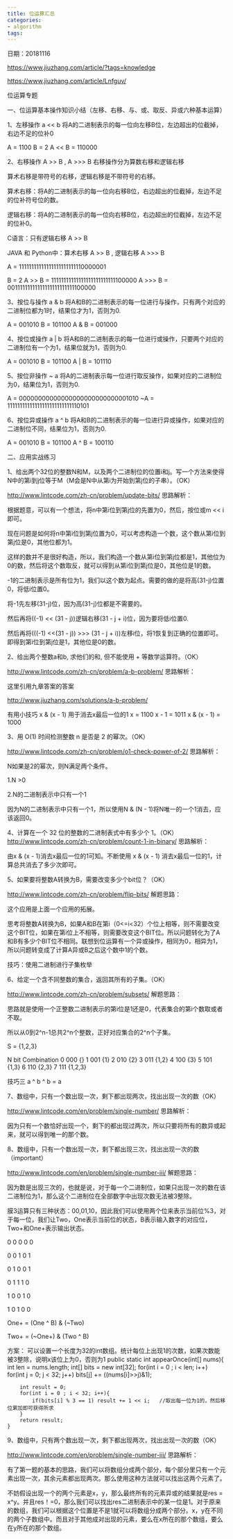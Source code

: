 ```yaml
---
title: 位运算汇总
categories: 
- algorithm
tags:
---
```


日期：20181116

https://www.jiuzhang.com/article/?tags=knowledge

https://www.jiuzhang.com/article/Lnfguv/


位运算专题

一、位运算基本操作知识小结（左移、右移、与、或、取反、异或六种基本运算）

1、左移操作 a << b
将A的二进制表示的每一位向左移B位，左边超出的位截掉，右边不足的位补0

A = 1100  B = 2
A << B = 110000

2、右移操作 A >> B , A >>> B
右移操作分为算数右移和逻辑右移

算术右移是带符号的右移，逻辑右移是不带符号的右移。

算术右移：将A的二进制表示的每一位向右移B位，右边超出的位截掉，左边不足的位补符号位的数。

逻辑右移：将A的二进制表示的每一位向右移B位，右边超出的位截掉，左边不足的位补0。

C语言：只有逻辑右移 A >> B

JAVA 和 Python中：算术右移 A >> B , 逻辑右移 A >>> B

A = 11111111111111111111111110000001

B = 2
A >> B = 11111111111111111111111111100000
A >>> B = 00111111111111111111111111100000

3、按位与操作 a & b
将A和B的二进制表示的每一位进行与操作，只有两个对应的二进制位都为1时，结果位才为1，否则为0.

A = 001010
B = 101100
A & B = 001000

4、按位或操作 a | b
将A和B的二进制表示的每一位进行或操作，只要两个对应的二进制位有一个为1，结果位就为1，否则为0.

A = 001010
B = 101100
A | B = 101110

5、按位非操作 ~ a
将A的二进制表示每一位进行取反操作，如果对应的二进制位为0，结果位为1，否则为0.

 A = 00000000000000000000000000001010
~A = 11111111111111111111111111110101

6、按位异或操作 a ^ b
将A和B的二进制表示的每一位进行异或操作，如果对应的二进制位不同，结果位为1，否则为0.

A = 001010
B = 101100
A ^ B = 100110



二、应用实战练习

1、给出两个32位的整数N和M，以及两个二进制位的位置i和j。写一个方法来使得N中的第i到j位等于M（M会是N中从第i为开始到第j位的子串）。（OK）

http://www.lintcode.com/zh-cn/problem/update-bits/
思路解析：

根据题意，可以有一个想法，将n中第i位到第j位的先置为0，然后，按位或m << i即可。 

现在问题是如何将n中第i位到第j位置为0，可以考虑构造一个数，这个数从第i位到第j位是0，其他位都为1。

这样的数并不是很好构造，所以，我们构造一个数从第i位到第j位都是1，其他位为0的数，然后将这个数取反，就可以得到从第i位到第j位是0，其他位是1的数。

-1的二进制表示是所有位为1，我们以这个数为起点。需要的做的是将高(31-j)位置0，将低i位置0。

将-1先左移(31-j)位，因为高(31-j)位都是不需要的。

然后再将((-1) << (31 -  j))逻辑右移(31 - j + i)位，因为要将低i位置0.

然后再将(((-1) <<(31 - j)) >>> (31 - j + i))左移i位，将1恢复到正确的位置即可。即得到第i位到第j位是1，其他位是0的数。



2、给出两个整数a和b, 求他们的和, 但不能使用 + 等数学运算符。（OK）

http://www.lintcode.com/zh-cn/problem/a-b-problem/
思路解析：

这里引用九章答案的答案

http://www.jiuzhang.com/solutions/a-b-problem/


有用小技巧
x & (x - 1) 用于消去x最后一位的1
x = 1100
x - 1 = 1011
x & (x - 1) = 1000


3、用 O(1) 时间检测整数 n 是否是 2 的幂次。（OK）

http://www.lintcode.com/zh-cn/problem/o1-check-power-of-2/
思路解析：

N如果是2的幂次，则N满足两个条件。

   1.N >0 

   2.N的二进制表示中只有一个1

因为N的二进制表示中只有一个1，所以使用N & (N - 1)将N唯一的一个1消去，应该返回0。


4、计算在一个 32 位的整数的二进制表式中有多少个 1。（OK）
http://www.lintcode.com/zh-cn/problem/count-1-in-binary/
思路解析：

由x & (x - 1)消去x最后一位的1可知。不断使用 x & (x - 1) 消去x最后一位的1，计算总共消去了多少次即可。



5、如果要将整数A转换为B，需要改变多少个bit位？（OK）

http://www.lintcode.com/zh-cn/problem/flip-bits/
解题思路：

这个应用是上面一个应用的拓展。

思考将整数A转换为B，如果A和B在第i（0<=i<32）个位上相等，则不需要改变这个BIT位，如果在第i位上不相等，则需要改变这个BIT位。所以问题转化为了A和B有多少个BIT位不相同。联想到位运算有一个异或操作，相同为0，相异为1，所以问题转变成了计算A异或B之后这个数中1的个数。



技巧：使用二进制进行子集枚举   


6、给定一个含不同整数的集合，返回其所有的子集。（OK）



http://www.lintcode.com/zh-cn/problem/subsets/
解题思路：

思路就是使用一个正整数二进制表示的第i位是1还是0，代表集合的第i个数取或者不取。

所以从0到2^n-1总共2^n个整数，正好对应集合的2^n个子集。

S = {1,2,3}

N bit Combination
0 000 {}
1 001 {1}
2 010 {2}
3 011 {1,2}
4 100 {3}
5 101 {1,3}
6 110 {2,3}
7 111 {1,2,3}




技巧三
a ^ b ^ b = a  


7、数组中，只有一个数出现一次，剩下都出现两次，找出出现一次的数（OK）

http://www.lintcode.com/en/problem/single-number/
思路解析：

因为只有一个数恰好出现一个，剩下的都出现过两次，所以只要将所有的数异或起来，就可以得到唯一的那个数。



8、数组中，只有一个数出现一次，剩下都出现三次，找出出现一次的数（important）

http://www.lintcode.com/en/problem/single-number-iii/
解题思路：

因为数是出现三次的，也就是说，对于每一个二进制位，如果只出现一次的数在该二进制位为1，那么这个二进制位在全部数字中出现次数无法被3整除。

膜3运算只有三种状态：00,01,10，因此我们可以使用两个位来表示当前位%3，对于每一位，我们让Two，One表示当前位的状态，B表示输入数字的对应位，Two+和One+表示输出状态。

0 0 0 0 0

0 0 1 0 1

0 1 0 0 1

0 1 1 1 0

1 0 0 1 0

1 0 1 0 0

One+ = (One ^ B) & (~Two)

Two+ = (~One+) & (Two ^ B)






方案：
可以设置一个长度为32的int数组。统计每位上出现1的次数，如果次数能被3整除，说明x该位上为0，否则为1
public static int appearOnce(int[] nums){
        int len = nums.length;
        int[] bits = new int[32];
        for(int i = 0 ; i < len; i++)
            for(int j = 0; j < 32; j++)
                bits[j] += ((nums[i]>>j)&1);

        int result = 0;
        for(int i = 0 ; i < 32; i++){
            if(bits[i] % 3 == 1) result += 1 << i;   //取出每一位为1的，然后移位累加即可获得所求
        }
        return result;
    }






9、数组中，只有两个数出现一次，剩下都出现两次，找出出现一次的数（OK）

http://www.lintcode.com/en/problem/single-number-iii/
思路解析：

有了第一题的基本的思路，我们可以将数组分成两个部分，每个部分里只有一个元素出现一次，其余元素都出现两次。那么使用这种方法就可以找出这两个元素了。

不妨假设出现一个的两个元素是x，y，那么最终所有的元素异或的结果就是res = x^y。并且res！=0，那么我们可以找出res二进制表示中的某一位是1。对于原来的数组，我们可以根据这个位置是不是1就可以将数组分成两个部分。x，y在不同的两个子数组中。而且对于其他成对出现的元素，要么在x所在的那个数组，要么在y所在的那个数组。





